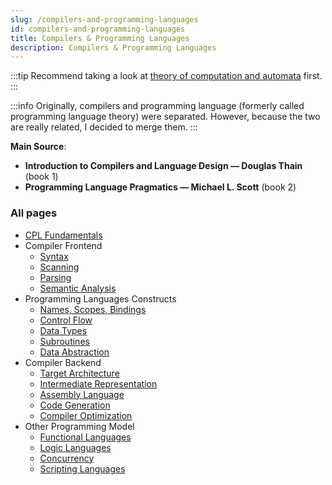 ```yaml
---
slug: /compilers-and-programming-languages
id: compilers-and-programming-languages
title: Compilers & Programming Languages
description: Compilers & Programming Languages
---
```


:::tip
Recommend taking a look at [theory of computation and automata](/theory-of-computation-and-automata) first.
:::

:::info
Originally, compilers and programming language (formerly called programming language theory) were separated. However, because the two are really related, I decided to merge them.
:::

**Main Source**:

- **Introduction to Compilers and Language Design — Douglas Thain** (book 1)
- **Programming Language Pragmatics — Michael L. Scott** (book 2)

### All pages

- [CPL Fundamentals](compilers-and-programming-languages/cpl-fundamentals)
- Compiler Frontend
  - [Syntax](compilers-and-programming-languages/syntax)
  - [Scanning](compilers-and-programming-languages/scanning)
  - [Parsing](compilers-and-programming-languages/parsing)
  - [Semantic Analysis](compilers-and-programming-languages/semantic-analysis)
- Programming Languages Constructs
  - [Names, Scopes, Bindings](compilers-and-programming-languages/names-scopes-bindings)
  - [Control Flow](compilers-and-programming-languages/control-flow)
  - [Data Types](compilers-and-programming-languages/data-types)
  - [Subroutines](compilers-and-programming-languages/subroutines)
  - [Data Abstraction](compilers-and-programming-languages/data-abstraction)
- Compiler Backend
  - [Target Architecture](compilers-and-programming-languages/target-architecture)
  - [Intermediate Representation](compilers-and-programming-languages/intermediate-representation)
  - [Assembly Language](compilers-and-programming-languages/assembly-language)
  - [Code Generation](compilers-and-programming-languages/code-generation)
  - [Compiler Optimization](compilers-and-programming-languages/compiler-optimization)
- Other Programming Model
  - [Functional Languages](compilers-and-programming-languages/functional-languages)
  - [Logic Languages](compilers-and-programming-languages/logic-languages)
  - [Concurrency](compilers-and-programming-languages/concurrency)
  - [Scripting Languages](compilers-and-programming-languages/scripting-languages)

